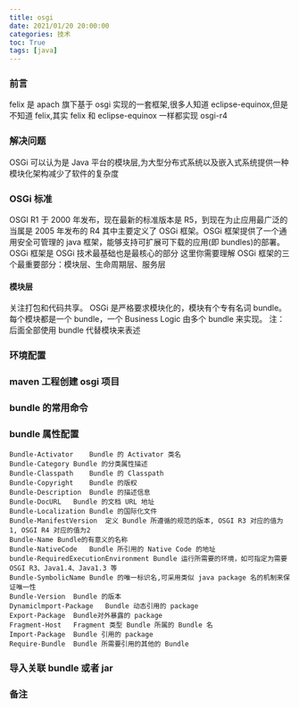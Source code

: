 ```yaml
---
title: osgi
date: 2021/01/20 20:00:00
categories: 技术
toc: True
tags: [java]
---
```


### 前言

felix 是 apach 旗下基于 osgi 实现的一套框架,很多人知道 eclipse-equinox,但是不知道 felix,其实 felix 和 eclipse-equinox 一样都实现 osgi-r4

### 解决问题

OSGi 可以认为是 Java 平台的模块层,为大型分布式系统以及嵌入式系统提供一种模块化架构减少了软件的复杂度

### OSGi 标准

OSGI R1 于 2000 年发布，现在最新的标准版本是 R5，到现在为止应用最广泛的当属是 2005 年发布的 R4
其中主要定义了 OSGi 框架。OSGi 框架提供了一个通用安全可管理的 java 框架，能够支持可扩展可下载的应用(即 bundles)的部署。OSGi 框架是 OSGi 技术最基础也是最核心的部分
这里你需要理解 OSGi 框架的三个最重要部分：模块层、生命周期层、服务层

#### 模块层

关注打包和代码共享。
OSGi 是严格要求模块化的，模块有个专有名词 bundle。每个模块都是一个 bundle，一个 Business Logic 由多个 bundle 来实现。
注：后面全部使用 bundle 代替模块来表述

### 环境配置

### maven 工程创建 osgi 项目

### bundle 的常用命令

### bundle 属性配置

```
Bundle-Activator	Bundle 的 Activator 类名
Bundle-Category	Bundle 的分类属性描述
Bundle-Classpath	Bundle 的 Classpath
Bundle-Copyright	Bundle 的版权
Bundle-Description	Bundle 的描述信息
Bundle-DocURL	Bundle 的文档 URL 地址
Bundle-Localization	Bundle 的国际化文件
Bundle-ManifestVersion	定义 Bundle 所遵循的规范的版本, OSGI R3 对应的值为1, OSGI R4 对应的值为2
Bundle-Name	Bundle的有意义的名称
Bundle-NativeCode	Bundle 所引用的 Native Code 的地址
bundle-RequiredExecutionEnvironment	Bundle 运行所需要的环境，如可指定为需要 OSGI R3、Java1.4、Java1.3 等
Bundle-SymbolicName	Bundle 的唯一标识名,可采用类似 java package 名的机制来保证唯一性
Bundle-Version	Bundle 的版本
Dynamiclmport-Package	Bundle 动态引用的 package
Export-Package	Bundle对外暴露的 package
Fragment-Host	Fragment 类型 Bundle 所属的 Bundle 名
Import-Package	Bundle 引用的 package
Require-Bundle	Bundle 所需要引用的其他的 Bundle
```

### 导入关联 bundle 或者 jar

### 备注
